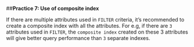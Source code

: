 ##**Practice 7: Use of composite index**

If there are multiple attributes used in `FILTER` criteria, it’s recommended to create a composite index with all the attributes. For e.g, if there are `3` attributes used in `FILTER`, the `composite index` created on these 3 attributes will give better query performance than `3` separate indexes.